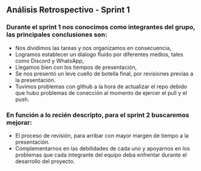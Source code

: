 ## Análisis Retrospectivo - Sprint 1

### Durante el sprint 1 nos conocimos como integrantes del grupo, las principales conclusiones son:

- Nos dividimos las tareas y nos organizamos en consecuencia,
- Logramos establecer un dialogo fluido por diferentes medios, tales como Discord y WhatsApp,
- Llegamos bien con los tiempos de presentación,
- Se nos presentó un leve cuello de botella final, por revisiones previas a la presentación.
- Tuvimos problemas con github a la hora de actualizar el repo debido que hubo problemas de conección al momento de ejercer el pull y el push.

### En función a lo recién descripto, para el sprint 2 buscaremos mejorar:

- El proceso de revisión, para arribar con mayor margen de tiempo a la presentación.
- Complementarnos en las debilidades de cada uno y apoyarnos en los problemas que cada integrante del equipo deba enfrentar durante el desarrollo del proyecto.



